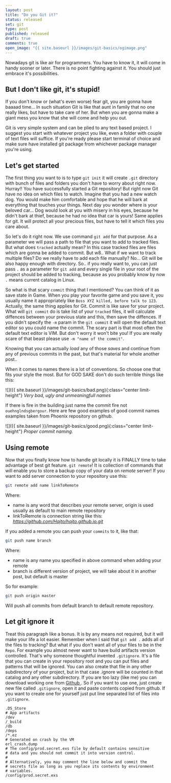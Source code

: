 ```yaml
---
layout: post
title: "Do you Git it?"
status: released
set: git
type: post
published: released
draft: true
comments: true
open_image: "{{ site.baseurl }}/images/git-basics/ogimage.png"
---
```


Nowadays git is like air for programmers. You have to know it, it will come in handy sooner or later. There is no point fighting against it. You should just embrace it's possibilities.

<!--more-->

## But I don't like git, it's stupid!

If you don't know or (what's even worse) fear git, you are gonna have baaaad time... In such situation Git is like that aunt in family that no one really likes, but have to take care of her. But when you are gonna make a giant mess you know that she will come and help you out.

Git is very simple system and can be plied to any text based project. I suggest you start with whatever project you like, even a folder with couple of text files will suffice. If you're ready please start terminal of choice and make sure have installed git package from whichever package manager you're using.

## Let's get started

The first thing you want to is to type `git init` it will create `.git` directory with bunch of files and folders you don't have to worry about right now. Hurray!! You have successfully started a Git repository! But right now Git have no idea on which files to watch. Imagine that you had a new watch dog. You would make him comfortable and hope that he will bark at everything that touches your things. Next day you wonder where is your beloved car... Dog would look at you with misery in his eyes, because he didn't bark at thief, because he had no idea that car is yours! Same applies for git. It will protect all your precious files, but have to tell it which files you care about.

So let's do it right now. We use command `git add` for that purpose. As a parameter we will pass a path to file that you want to add to tracked files. But what does `tracked` actually mean? In this case tracked files are files which are gonna be added to commit. But w8.. What if we want to track multiple files? Do we really have to add each file manually? No... Git will be also happy enough with directory. So.. if you really want to, you can just pass `.` as a parameter for `git add` and every single file in your root of the project should be added to tracking, because as you probably know by now `.` means current catalog in Linux.

So what is that scary `commit` thing that I mentioned? You can think of it as save state in Game. When you play your favorite game and you save it, you usually name it appropriately like `Boss XYZ killed, before talk to 123`. Actually, the same thing applies for Git. Commit is like save for your project. What will `git commit` do is take list of your `tracked` files, it will calculate diffences between your previous state and this, then save the diffences. If you didn't specify the `-m` param in the `git commit` it will open the default text editor so you could name the commit. The scary part is that most often the default text editor is VIM. But don't worry it won't bite you! If you are really scare of that beast please use `-m "name of the commit"`.

Knowing that you can actually *load* any of those *saves* and continue from any of previous commits in the past, but that's material for whole another post..

When it comes to names there is a lot of conventions. So choose one that fits your style the most. But for GOD SAKE don't do such terrible things like this:

![]({{ site.baseurl }}/images/git-basics/bad.png){:class="center limit-height"}
*Very bad, ugly and unmeaningfull names*

If there is fire in the building just name the commit fire not `ouehnglndsgbergour`. Here are few good examples of  good commit names examples taken from Phoenix repository on github.

![]({{ site.baseurl }}/images/git-basics/good.png){:class="center limit-height"}
*Proper commit naming.*

## Using remote

Now that you finally know how to handle git locally it is FINALLY time to take advantage of best git feature. `git remote`! It is collection of commands that will enable you to store a backup copy of your data on *remote* server! If you want to add server connection to your repository use this:

```bash
git remote add name linkToRemote
```

Where:
- name is any word that describes your remote server, origin is used usually as default to main remote repository
- linkToRemote is connection string like this: *https://github.com/Hajto/hajto.github.io.git*

If you added a remote you can push your `commits` to it, like that:

```bash
git push name branch
```

Where:
- name is any name you specified in above command when adding your remote
- branch is different version of project, we will take about it in another post, but default is master

So for example:
```bash
git push origin master
```

Will push all commits from default branch to default remote repository.

## Let git ignore it

Treat this paragraph like a bonus. It is by any means not required, but it will make your life a lot easier. Remember when I said that `git add .` adds all of the files to tracking? But what if you don't want all of your files to be in the `Repo`. For example you almost never want to have build artifacts version controlled. That's why someone thoughtful invented `.gitignore`. It's a file that you can create in your repository root and you can put files and patterns that will be ignored. You can also create that file in any other subdirectory of your project, but in that case .ignore will be counted in that catalog and any other subdirectory. If you are too lazy (like me) you can download working one from <a href="https://github.com/github/gitignore"> Github </a>. So if you want to use one, just create new file called `.gitignore`, open it and paste contents copied from github. If you want to create one for yourself just put line separated list of files into `.gitignore`.

```gitignore
.DS_Store
# App artifacts
/dev
/_build
/db
/deps
/*.ez
# Generated on crash by the VM
erl_crash.dump
# The config/prod.secret.exs file by default contains sensitive
# data and you should not commit it into version control.
#
# Alternatively, you may comment the line below and commit the
# secrets file as long as you replace its contents by environment
# variables.
/config/prod.secret.exs
```
